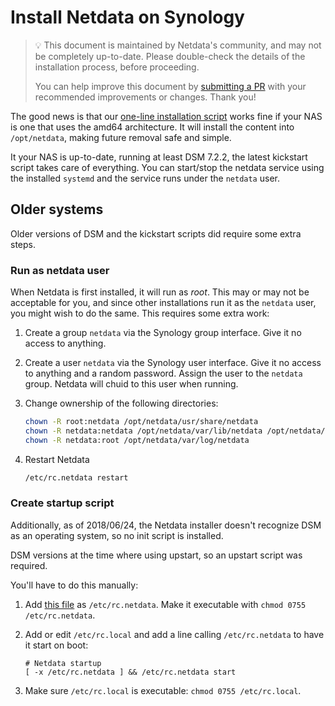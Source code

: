 # Install Netdata on Synology

> 💡 This document is maintained by Netdata's community, and may not be completely up-to-date. Please double-check the
> details of the installation process, before proceeding.
>
> You can help improve this document by
> [submitting a PR](https://github.com/netdata/netdata/edit/master/packaging/installer/methods/synology.md)
> with your recommended improvements or changes. Thank you!

The good news is that our
[one-line installation script](/packaging/installer/methods/kickstart.md)
works fine if your NAS is one that uses the amd64 architecture. It
will install the content into `/opt/netdata`, making future removal safe and simple.

It your NAS is up-to-date,  running at least DSM 7.2.2, the latest kickstart script takes care of everything.
You can start/stop the netdata service using the installed `systemd` and the service runs under the `netdata` user.

## Older systems

Older versions of DSM and the kickstart scripts did require some extra steps.

### Run as netdata user

When Netdata is first installed, it will run as _root_. This may or may not be acceptable for you, and since other
installations run it as the `netdata` user, you might wish to do the same. This requires some extra work:

1. Create a group `netdata` via the Synology group interface. Give it no access to anything.
2. Create a user `netdata` via the Synology user interface. Give it no access to anything and a random password. Assign
    the user to the `netdata` group. Netdata will chuid to this user when running.
3. Change ownership of the following directories:

    ```sh
    chown -R root:netdata /opt/netdata/usr/share/netdata
    chown -R netdata:netdata /opt/netdata/var/lib/netdata /opt/netdata/var/cache/netdata
    chown -R netdata:root /opt/netdata/var/log/netdata
    ```

4. Restart Netdata

    ```sh
    /etc/rc.netdata restart
    ```

### Create startup script

Additionally, as of 2018/06/24, the Netdata installer doesn't recognize DSM as an operating system, so no init script is
installed.

DSM versions at the time where using upstart, so an upstart script was required.

You'll have to do this manually:

1. Add [this file](https://gist.github.com/oskapt/055d474d7bfef32c49469c1b53e8225f) as `/etc/rc.netdata`. Make it
    executable with `chmod 0755 /etc/rc.netdata`.
2. Add or edit `/etc/rc.local` and add a line calling `/etc/rc.netdata` to have it start on boot:

    ```text
    # Netdata startup
    [ -x /etc/rc.netdata ] && /etc/rc.netdata start
    ```

3. Make sure `/etc/rc.local` is executable: `chmod 0755 /etc/rc.local`.
